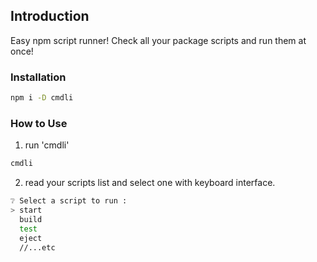 ## Introduction

Easy npm script runner!
Check all your package scripts and run them at once!

### Installation

```sh
npm i -D cmdli
```

### How to Use

1. run 'cmdli'

```sh
cmdli
```

2. read your scripts list and select one with keyboard interface.

```sh
❔ Select a script to run :
> start
  build
  test
  eject
  //...etc
```
